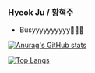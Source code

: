 ### Hyeok Ju / 황혁주

- Busyyyyyyyyyy🧔🏻‍♂️

[![Anurag's GitHub stats](https://github-readme-stats.vercel.app/api?username=nugulhie)](https://github.com/anuraghazra/github-readme-stats)

[![Top Langs](https://github-readme-stats.vercel.app/api/top-langs/?username=nugulhie&layout=compact&hide=c#,EJS,CSS,HTML)](https://github.com/anuraghazra/github-readme-stats)
